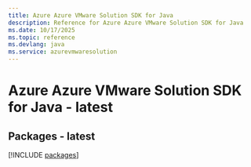 ```yaml
---
title: Azure Azure VMware Solution SDK for Java
description: Reference for Azure Azure VMware Solution SDK for Java
ms.date: 10/17/2025
ms.topic: reference
ms.devlang: java
ms.service: azurevmwaresolution
---
```

# Azure Azure VMware Solution SDK for Java - latest
## Packages - latest
[!INCLUDE [packages](azure-vmware-solution-index.md)]